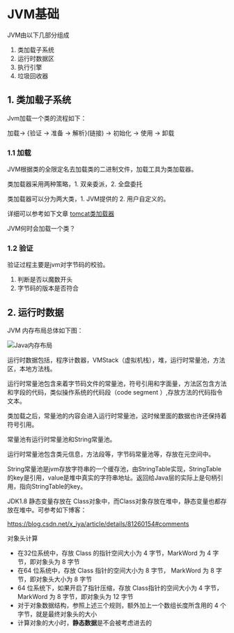 # JVM基础

JVM由以下几部分组成

1. 类加载子系统
2. 运行时数据区
3. 执行引擎
4. 垃圾回收器

## 1. 类加载子系统

Jvm加载一个类的流程如下：

加载-> {验证 -> 准备 -> 解析}(链接) -> 初始化 -> 使用 -> 卸载

### 1.1 加载

JVM根据类的全限定名去加载类的二进制文件，加载工具为类加载器。

类加载器采用两种策略，1. 双亲委派，2. 全盘委托

类加载器可以分为两大类，1. JVM提供的 2. 用户自定义的。

详细可以参考如下文章 [tomcat类加载器](../tomcat/tomcat类加载器.md)

JVM何时会加载一个类？



### 1.2 验证

验证过程主要是jvm对字节码的校验。

1. 判断是否以魔数开头
2. 字节码的版本是否符合



## 2. 运行时数据

JVM 内存布局总体如下图：

![Java内存布局](https://p0.meituan.net/travelcube/132ba6ba720f2bfc6c69b1ce490f7c87693987.jpg)



运行时数据包括，程序计数器，VMStack（虚拟机栈），堆，运行时常量池，方法区，本地方法栈。

运行时常量池包含来着字节码文件的常量池，符号引用和字面量，方法区包含方法和字段的代码，类似操作系统的代码段（code segment ）,存放方法的代码指令文本。

类加载之后，常量池的内容会进入运行时常量池，这时候里面的数据也许还保持着符号引用。

常量池有运行时常量池和String常量池。

​	运行时常量池包含类元信息，方法段等，字节码常量池等，存放在元空间中。

​	String常量池是jvm存放字符串的一个缓存池，由StringTable实现，StringTable的key是引用，value是堆中真实的字符串地址。返回给Java层的实际上是句柄引用，指向StringTable的key。

JDK1.8 静态变量存放在 Class对象中，而Class对象存放在堆中，静态变量也都存放在堆中。可参考如下博客：

https://blog.csdn.net/x_iya/article/details/81260154#comments





对象头计算

- 在32位系统中，存放 Class 的指针空间大小为 4 字节，MarkWord 为 4 字节，即对象头为 8 字节
- 在64 位系统中，存放 Class 指针的空间大小为 8 字节， MarkWord 为 8 字节，即对象头大小为 8 字节
- 64 位系统下，如果开启了指针压缩，存放 Class指针的空间大小为 4 字节，MarkWord 为 8 字节，即对象头为 12 字节
- 对于对象数据结构，参照上述三个规则，额外加上一个数组长度所含用的 4 个字节，就是最终对象头的大小
- 计算对象的大小时，**静态数据**是不会被考虑进去的